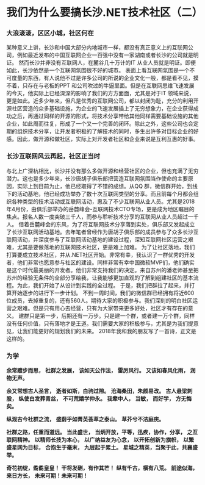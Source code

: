 # 我们为什么要搞长沙.NET技术社区（二） 

### 大浪滚滚，区区小城，社区何在

某种意义上讲，长沙和中国大部分内地城市一样，都没有真正意义上的互联网公司，例如最近发布的中国互联网企业一百强中没有一家湖南或者长沙的公司就是明证。 
然而长沙并非没有互联网人，在麓谷几十万计的IT 从业人员就是明证。即便如此，长沙依然是一个互联网氛围很不好的城市。 
表面上看互联网氛围是一个不可度量的东西，有人说他不过是许多公司的所说的企业文化一般，都是看不见，摸不着，只存在与老板的PPT 和公司吹过的牛逼里面。但是在互联网思维飞速发展的今天，他实际上已经深深的影响了我们的方方面面，尤其是对于IT 领域来说，更是如此。近多少年来，但凡是优秀的互联网公司，都以封闭为耻，充分的利用开源社区营造的众多基础设施，为企业的飞速发展插上了无穷想象力，在企业获得成功之后，再通过同样的开源的形式，将技术分享带给其他同样需要基础设施的其他企业，如此周而往复，形成了一个又一个完善的闭环。除此之外，这些公司也会定期的组织技术分享，让开发者积极的了解技术的同时，多生出许多对目标企业的好感。因此，做开源和做社区，实际上对开发者社区和企业来说是互利互惠的好事。 

### 长沙互联网风云再起，社区正当时

与北上广深杭相比，长沙并没有那么多做开源和经营社区的企业，但也充满了无穷潜力。这也是多少年来，长沙唐胡子俱乐部把营造互联网氛围当作使命的主要原因，实际上到目前为止，他已经取得了不错的成绩。从QQ 群，微信群开始，到线下的活动基地，他已经成功举办了数十次互联网类型的分享。而且前每个月都会组织各种类型的技术活动或互联网活动，惠及了不少互联网从业人员。尤其是2018年4月份，由俱乐部举办的岳麓峰会-互联网技术CTO专场，更是成为地区瞩目的焦点。报名人数一度突破三千人，而参与聆听技术分享的互联网从业人员超过一千人。 借着岳麓峰会的东风，为了将互联网技术分享落到实处，俱乐部又发起成立了长沙互联网活动基地。去年笔者曾经作为唐胡子俱乐部的成员参与了众多长沙互联网活动，并深度参与了互联网活动基地的建设过程，深知互联网社区运营之艰难，尤其是要做落地的互联网技术社区，更是难上加难。 
为了让社区落地，我们打算要成立技术社区，并从.NET社区开始。非常有幸，我认识了一群优秀的开发者，他们非常也愿意参与社区的建设。同样非常有幸中国微软MVP们，他们确实是这个时代最美丽的开发者。他们非常支持我们的决定。来自苏州的潘老师甚至把苏州的经验无条件的全部分享给我，让我能够更加直观的了解到组建社区的基本流程。为此，我们开始了从设计到实践的全过程。 
于是，我们把群拉了起来，并打算开始逐步的进行下一步计划。 不到一周时间，我们的微信群已经拥有将近600位成员，去掉重复的，还有560人。期待大家的积极参与。我们深刻的明白社区运营之艰难。但是只有用心去经营，只有为大家带来更多好处，社区才有存在的意义。 
建群只是第一步，后期还有一万步。只是建一个群，或者建一万个群，同样没有任何价值，只有落地才是王道。我们需要大家的积极参与，尤其是为我们提意见，让我们能更好的规划我们的未来。 
2018年我和我的朋友写了一首诗，正文是这样的。 

### 为学

**余常踱步而思，** 
**社群之发展，** 
**该如天公作法，** 
**雷厉风行。** 
**又该如春风化雨，** 
**润物无声。**

**余又常想古人圣言，** 
**逝者如斯，白驹过隙。** 
**沧海桑田，朱颜易改。** 
**古人悬梁刺股，** 
**纵使白发葬青丝，** 
**不可荒嬉学仲永。** 
**我辈中人，** 
**当敏，** 
**而好学，** 
**方无悔矣。**

**纵观古今社群之流，** 
**盛蔚乎如菁英荟萃之泰山。** 
**草芥兮不洁庭庑。**

**社群之路，任重而道远。** 
**当此盛世，** 
**当炳开放，平等，迅疾，协作，分享，** 
**之互联网精神。** 
**以精师长技为本心，** 
**以广纳益友为心念，** 
**以开拓创新为旗帜，** 
**以繁盛星网为目标，** 
**合抱生于毫末，** 
**九层起于累土。** 
**星城之精英，当聚于此，共襄盛举。**

**奇花初绽，矞矞皇皇！** 
**干将发硎，有作其芒！** 
**纵有千古，横有八荒。** 
**前途似海，来日方长，** 
**未来可期！未来可期！**